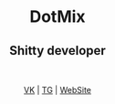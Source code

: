 <p align="center">
  <h1 align="center">DotMix</h1>

  <h2 align="center">Shitty developer</h2><br>

  <p align="center"><a href="https://vk.com/dotmix">VK</a> | <a href="https://t.me/dotmix">TG</a> | <a href="https://dotmix.pw">WebSite</a></p>
</p>
